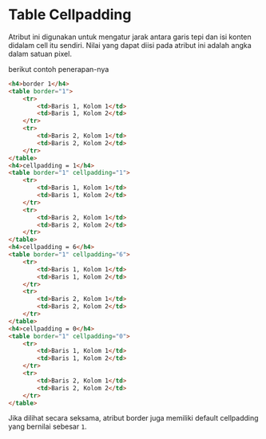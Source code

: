 # Table Cellpadding

Atribut ini digunakan untuk mengatur jarak antara garis tepi dan isi konten didalam cell itu sendiri. Nilai yang dapat diisi pada atribut ini adalah angka dalam satuan pixel.

berikut contoh penerapan-nya

```html
<h4>border 1</h4>
<table border="1">
    <tr>
        <td>Baris 1, Kolom 1</td>
        <td>Baris 1, Kolom 2</td>
    </tr>
    <tr>
        <td>Baris 2, Kolom 1</td>
        <td>Baris 2, Kolom 2</td>
    </tr>
</table>
<h4>cellpadding = 1</h4>
<table border="1" cellpadding="1">
    <tr>
        <td>Baris 1, Kolom 1</td>
        <td>Baris 1, Kolom 2</td>
    </tr>
    <tr>
        <td>Baris 2, Kolom 1</td>
        <td>Baris 2, Kolom 2</td>
    </tr>
</table>
<h4>cellpadding = 6</h4>
<table border="1" cellpadding="6">
    <tr>
        <td>Baris 1, Kolom 1</td>
        <td>Baris 1, Kolom 2</td>
    </tr>
    <tr>
        <td>Baris 2, Kolom 1</td>
        <td>Baris 2, Kolom 2</td>
    </tr>
</table>
<h4>cellpadding = 0</h4>
<table border="1" cellpadding="0">
    <tr>
        <td>Baris 1, Kolom 1</td>
        <td>Baris 1, Kolom 2</td>
    </tr>
    <tr>
        <td>Baris 2, Kolom 1</td>
        <td>Baris 2, Kolom 2</td>
    </tr>
</table>
```

Jika dilihat secara seksama, atribut border juga memiliki default cellpadding yang bernilai sebesar `1`.